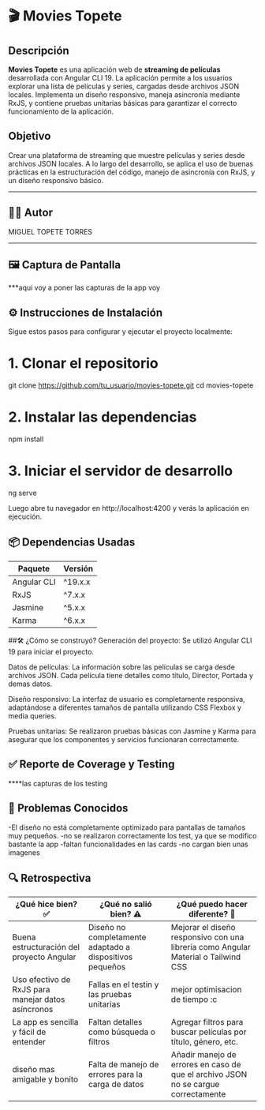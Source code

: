 # 🎬 Movies Topete

## Descripción

**Movies Topete** es una aplicación web de **streaming de películas** desarrollada con Angular CLI 19. La aplicación permite a los usuarios explorar una lista de películas y series, cargadas desde archivos JSON locales. Implementa un diseño responsivo, maneja asincronía mediante RxJS, y contiene pruebas unitarias básicas para garantizar el correcto funcionamiento de la aplicación.

## Objetivo

Crear una plataforma de streaming que muestre películas y series desde archivos JSON locales. A lo largo del desarrollo, se aplica el uso de buenas prácticas en la estructuración del código, manejo de asincronía con RxJS, y un diseño responsivo básico.

---

## 🙋‍♂️ Autor

MIGUEL TOPETE TORRES

---

## 🖼️ Captura de Pantalla

***aqui voy a poner las capturas de la app  voy

## ⚙️ Instrucciones de Instalación
Sigue estos pasos para configurar y ejecutar el proyecto localmente:
# 1. Clonar el repositorio
git clone https://github.com/tu_usuario/movies-topete.git
cd movies-topete

# 2. Instalar las dependencias
npm install

# 3. Iniciar el servidor de desarrollo
ng serve

Luego abre tu navegador en http://localhost:4200 y verás la aplicación en ejecución.

## 📦 Dependencias Usadas
| Paquete              | Versión |
| -------------------- | ------- |
| Angular CLI          | ^19.x.x |
| RxJS                 | ^7.x.x  |
| Jasmine              | ^5.x.x  |
| Karma                | ^6.x.x  |

##🛠️ ¿Cómo se construyó?
Generación del proyecto: Se utilizó Angular CLI 19 para iniciar el proyecto.

Datos de películas: La información sobre las películas se carga desde archivos JSON. Cada película tiene detalles como título, Director, Portada y demas datos.

Diseño responsivo: La interfaz de usuario es completamente responsiva, adaptándose a diferentes tamaños de pantalla utilizando CSS Flexbox y media queries.

Pruebas unitarias: Se realizaron pruebas básicas con Jasmine y Karma para asegurar que los componentes y servicios funcionaran correctamente.

## ✅ Reporte de Coverage y Testing

****las capturas de los testing

## 🐞 Problemas Conocidos
-El diseño no está completamente optimizado para pantallas de tamaños muy pequeños.
-no se realizaron correctamente los test, ya que se modifico bastante la app
-faltan funcionalidades en las cards
-no cargan bien unas imagenes


## 🔍 Retrospectiva

| ¿Qué hice bien? ✅                                  | ¿Qué no salió bien? ⚠️                                   | ¿Qué puedo hacer diferente? 🔄                                                     |
| -------------------------------------------------- | -------------------------------------------------------- | ---------------------------------------------------------------------------------- |
| Buena estructuración del proyecto Angular          | Diseño no completamente adaptado a dispositivos pequeños | Mejorar el diseño responsivo con una librería como Angular Material o Tailwind CSS |
| Uso efectivo de RxJS para manejar datos asíncronos | Fallas en el testin y las pruebas unitarias              | mejor optimisacion de tiempo :c                                                   |
| La app es sencilla y fácil de entender             | Faltan detalles como búsqueda o filtros                  | Agregar filtros para buscar películas por título, género, etc.                     |
| diseño mas amigable y bonito                       | Falta de manejo de errores para la carga de datos        | Añadir manejo de errores en caso de que el archivo JSON no se cargue correctamente |

